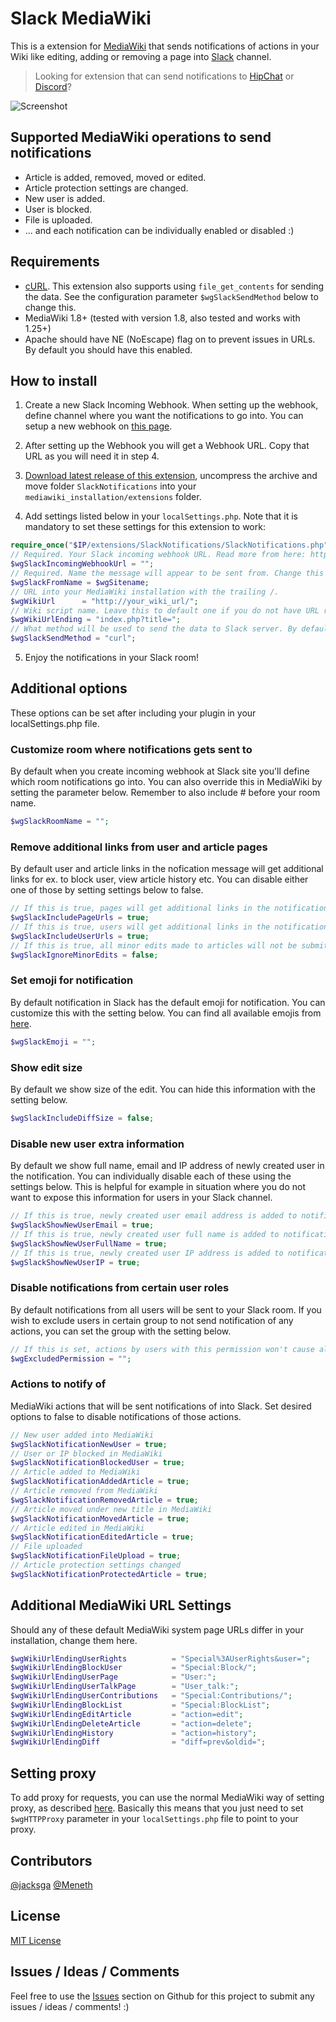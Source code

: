 # Slack MediaWiki

This is a extension for [MediaWiki](https://www.mediawiki.org/wiki/MediaWiki) that sends notifications of actions in your Wiki like editing, adding or removing a page into [Slack](https://slack.com/) channel.

> Looking for extension that can send notifications to [HipChat](https://github.com/kulttuuri/hipchat_mediawiki) or [Discord](https://github.com/kulttuuri/discord_mediawiki)?

![Screenshot](http://i.imgur.com/4SG64a3.jpg)

## Supported MediaWiki operations to send notifications

* Article is added, removed, moved or edited.
* Article protection settings are changed.
* New user is added.
* User is blocked.
* File is uploaded.
* ... and each notification can be individually enabled or disabled :)

## Requirements

* [cURL](http://curl.haxx.se/). This extension also supports using `file_get_contents` for sending the data. See the configuration parameter `$wgSlackSendMethod` below to change this.
* MediaWiki 1.8+ (tested with version 1.8, also tested and works with 1.25+)
* Apache should have NE (NoEscape) flag on to prevent issues in URLs. By default you should have this enabled.

## How to install

1) Create a new Slack Incoming Webhook. When setting up the webhook, define channel where you want the notifications to go into. You can setup a new webhook on [this page](https://slack.com/services/new/incoming-webhook).

2) After setting up the Webhook you will get a Webhook URL. Copy that URL as you will need it in step 4.

3) [Download latest release of this extension](https://github.com/kulttuuri/slack_mediawiki/archive/master.zip), uncompress the archive and move folder `SlackNotifications` into your `mediawiki_installation/extensions` folder.

4) Add settings listed below in your `localSettings.php`. Note that it is mandatory to set these settings for this extension to work:

```php
require_once("$IP/extensions/SlackNotifications/SlackNotifications.php");
// Required. Your Slack incoming webhook URL. Read more from here: https://api.slack.com/incoming-webhooks
$wgSlackIncomingWebhookUrl = "";
// Required. Name the message will appear to be sent from. Change this to whatever you wish it to be.
$wgSlackFromName = $wgSitename;
// URL into your MediaWiki installation with the trailing /.
$wgWikiUrl		= "http://your_wiki_url/";
// Wiki script name. Leave this to default one if you do not have URL rewriting enabled.
$wgWikiUrlEnding = "index.php?title=";
// What method will be used to send the data to Slack server. By default this is "curl" which only works if you have the curl extension enabled. This can be: "curl" or "file_get_contents". Default: "curl".
$wgSlackSendMethod = "curl";
```

5) Enjoy the notifications in your Slack room!
	
## Additional options

These options can be set after including your plugin in your localSettings.php file.

### Customize room where notifications gets sent to

By default when you create incoming webhook at Slack site you'll define which room notifications go into. You can also override this in MediaWiki by setting the parameter below. Remember to also include # before your room name.

```php
$wgSlackRoomName = "";
```

### Remove additional links from user and article pages

By default user and article links in the nofication message will get additional links for ex. to block user, view article history etc. You can disable either one of those by setting settings below to false.

```php
// If this is true, pages will get additional links in the notification message (edit | delete | history).
$wgSlackIncludePageUrls = true;
// If this is true, users will get additional links in the notification message (block | groups | talk | contribs).
$wgSlackIncludeUserUrls = true;
// If this is true, all minor edits made to articles will not be submitted to Slack.
$wgSlackIgnoreMinorEdits = false;
```

### Set emoji for notification

By default notification in Slack has the default emoji for notification. You can customize this with the setting below. You can find all available emojis from [here](http://www.webpagefx.com/tools/emoji-cheat-sheet/).

```php
$wgSlackEmoji = "";
```

### Show edit size

By default we show size of the edit. You can hide this information with the setting below.

```php
$wgSlackIncludeDiffSize = false;
```

### Disable new user extra information

By default we show full name, email and IP address of newly created user in the notification. You can individually disable each of these using the settings below. This is helpful for example in situation where you do not want to expose this information for users in your Slack channel.

```php
// If this is true, newly created user email address is added to notification.
$wgSlackShowNewUserEmail = true;
// If this is true, newly created user full name is added to notification.
$wgSlackShowNewUserFullName = true;
// If this is true, newly created user IP address is added to notification.
$wgSlackShowNewUserIP = true;
```

### Disable notifications from certain user roles

By default notifications from all users will be sent to your Slack room. If you wish to exclude users in certain group to not send notification of any actions, you can set the group with the setting below.

```php
// If this is set, actions by users with this permission won't cause alerts
$wgExcludedPermission = "";
```

### Actions to notify of

MediaWiki actions that will be sent notifications of into Slack. Set desired options to false to disable notifications of those actions.

```php
// New user added into MediaWiki
$wgSlackNotificationNewUser = true;
// User or IP blocked in MediaWiki
$wgSlackNotificationBlockedUser = true;
// Article added to MediaWiki
$wgSlackNotificationAddedArticle = true;
// Article removed from MediaWiki
$wgSlackNotificationRemovedArticle = true;
// Article moved under new title in MediaWiki
$wgSlackNotificationMovedArticle = true;
// Article edited in MediaWiki
$wgSlackNotificationEditedArticle = true;
// File uploaded
$wgSlackNotificationFileUpload = true;
// Article protection settings changed
$wgSlackNotificationProtectedArticle = true;
```
	
## Additional MediaWiki URL Settings

Should any of these default MediaWiki system page URLs differ in your installation, change them here.

```php
$wgWikiUrlEndingUserRights          = "Special%3AUserRights&user=";
$wgWikiUrlEndingBlockUser           = "Special:Block/";
$wgWikiUrlEndingUserPage            = "User:";
$wgWikiUrlEndingUserTalkPage        = "User_talk:";
$wgWikiUrlEndingUserContributions   = "Special:Contributions/";
$wgWikiUrlEndingBlockList           = "Special:BlockList";
$wgWikiUrlEndingEditArticle         = "action=edit";
$wgWikiUrlEndingDeleteArticle       = "action=delete";
$wgWikiUrlEndingHistory             = "action=history";
$wgWikiUrlEndingDiff                = "diff=prev&oldid=";
```

## Setting proxy

To add proxy for requests, you can use the normal MediaWiki way of setting proxy, as described [here](https://www.mediawiki.org/wiki/Manual:$wgHTTPProxy). Basically this means that you just need to set `$wgHTTPProxy` parameter in your `localSettings.php` file to point to your proxy.

## Contributors

[@jacksga](https://github.com/jacksga) [@Meneth](https://github.com/Meneth)

## License

[MIT License](http://en.wikipedia.org/wiki/MIT_License)

## Issues / Ideas / Comments

Feel free to use the [Issues](https://github.com/kulttuuri/slack_mediawiki/issues) section on Github for this project to submit any issues / ideas / comments! :)
